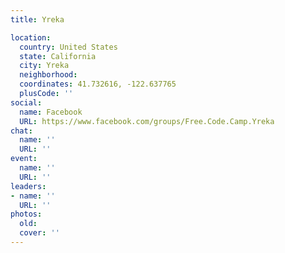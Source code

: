 ```yaml
---
title: Yreka

location:
  country: United States
  state: California
  city: Yreka
  neighborhood: 
  coordinates: 41.732616, -122.637765
  plusCode: ''
social:
  name: Facebook
  URL: https://www.facebook.com/groups/Free.Code.Camp.Yreka
chat:
  name: ''
  URL: ''
event:
  name: ''
  URL: ''
leaders:
- name: ''
  URL: ''
photos:
  old: 
  cover: ''
---
```

